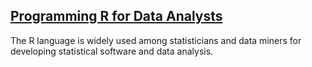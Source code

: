 ## [Programming R for Data Analysts](https://app.pluralsight.com/paths/skills/programming-r-for-data-analysts)

The R language is widely used among statisticians and data miners for developing statistical software and data analysis.
